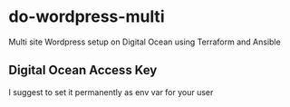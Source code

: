 # do-wordpress-multi
Multi site Wordpress setup on Digital Ocean using Terraform and Ansible

## Digital Ocean Access Key
I suggest to set it permanently as env var for your user

